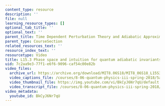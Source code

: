 ```yaml
---
content_type: resource
description: ''
file: null
learning_resource_types: []
optional_tab_title: ''
optional_text: ''
parent_title: Time Dependent Perturbation Theory and Adiabatic Approximation
parent_type: CourseSection
related_resources_text: ''
resource_index_text: ''
resourcetype: Video
title: L15.3 Phase space and intuition for quantum adiabatic invariants
uid: 7c2aa9e3-77f1-e6f6-9096-caf54c00e82b
video_files:
  archive_url: https://archive.org/download/MIT8.06S18/MIT8_06S18_L15S3_300k.mp4
  video_captions_file: /courses/8-06-quantum-physics-iii-spring-2018/5a385521c7c95d56a8c2437ad031d1c0_BkCyJ6Nr7qU.vtt
  video_thumbnail_file: https://img.youtube.com/vi/BkCyJ6Nr7qU/default.jpg
  video_transcript_file: /courses/8-06-quantum-physics-iii-spring-2018/d68c09728a4010b8bb1ebdd0be4d55a1_BkCyJ6Nr7qU.pdf
video_metadata:
  youtube_id: BkCyJ6Nr7qU
---
```

